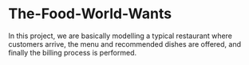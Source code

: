 # The-Food-World-Wants

In this project, we are basically modelling a typical restaurant where customers arrive, the menu and recommended dishes are offered, and finally the billing process is performed.


